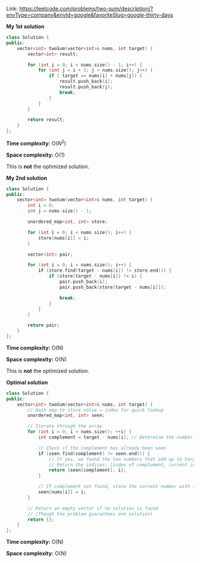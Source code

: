 Link: https://leetcode.com/problems/two-sum/description/?envType=company&envId=google&favoriteSlug=google-thirty-days

**My 1st solution**

```cpp
class Solution {
public:
    vector<int> twoSum(vector<int>& nums, int target) {
        vector<int> result;

        for (int i = 0; i < nums.size() - 1; i++) {
            for (int j = i + 1; j < nums.size(); j++) {
                if ( target == nums[i] + nums[j]) {
                    result.push_back(i);
                    result.push_back(j);
                    break;
                }
            }
        }

        return result;
    }
};
```

**Time complexity:** O($N^{2}$)

**Space complexity:** O(1)

This is **not** the optimized solution.

**My 2nd solution**

```cpp
class Solution {
public:
    vector<int> twoSum(vector<int>& nums, int target) {
        int i = 0;
        int j = nums.size() - 1;

        unordered_map<int, int> store;

        for (int i = 0; i < nums.size(); i++) {
            store[nums[i]] = i;
        }

        vector<int> pair;

        for (int i = 0; i < nums.size(); i++) {
            if (store.find(target - nums[i]) != store.end()) {
                if (store[target - nums[i]] != i) {
                    pair.push_back(i);
                    pair.push_back(store[target - nums[i]]);

                    break;
                }
            }
        }

        return pair;
    }
};
```

**Time complexity:** O(N)

**Space complexity:** O(N)

This is **not** the optimized solution.

**Optimal solution**

```cpp
class Solution {
public:
    vector<int> twoSum(vector<int>& nums, int target) {
        // Hash map to store value → index for quick lookup
        unordered_map<int, int> seen;

        // Iterate through the array
        for (int i = 0; i < nums.size(); ++i) {
            int complement = target - nums[i]; // Determine the number needed to reach the target

            // Check if the complement has already been seen
            if (seen.find(complement) != seen.end()) {
                // If yes, we found the two numbers that add up to target
                // Return the indices: [index of complement, current index]
                return {seen[complement], i};
            }

            // If complement not found, store the current number with its index
            seen[nums[i]] = i;
        }

        // Return an empty vector if no solution is found
        // (Though the problem guarantees one solution)
        return {};
    }
};
```

**Time complexity:** O(N)

**Space complexity:** O(N)